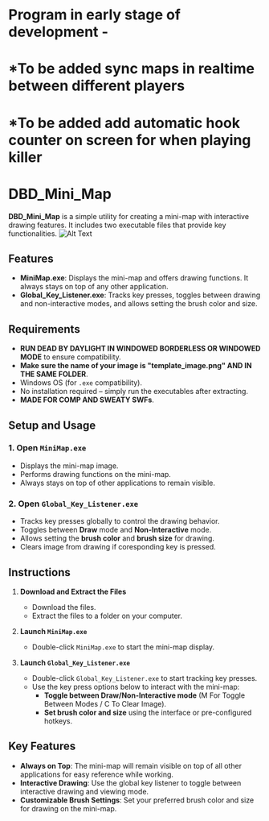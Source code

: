 # Program in early stage of development - 
# *To be added sync maps in realtime between different players 
# *To be added add automatic hook counter on screen for when playing killer
# DBD_Mini_Map

**DBD_Mini_Map** is a simple utility for creating a mini-map with interactive drawing features. It includes two executable files that provide key functionalities.
![Alt Text](https://github.com/emiliqn101/DBD_Mini_Map/blob/main/example.gif)
## Features

- **MiniMap.exe**: Displays the mini-map and offers drawing functions. It always stays on top of any other application.
- **Global_Key_Listener.exe**: Tracks key presses, toggles between drawing and non-interactive modes, and allows setting the brush color and size.

## Requirements

- **RUN DEAD BY DAYLIGHT IN WINDOWED BORDERLESS OR WINDOWED MODE** to ensure compatibility.
- **Make sure the name of your image is "template_image.png" AND IN THE SAME FOLDER**.
- Windows OS (for `.exe` compatibility).
- No installation required – simply run the executables after extracting.
- **MADE FOR COMP AND SWEATY SWFs**.

## Setup and Usage

### 1. Open `MiniMap.exe`
   - Displays the mini-map image.
   - Performs drawing functions on the mini-map.
   - Always stays on top of other applications to remain visible.

### 2. Open `Global_Key_Listener.exe`
   - Tracks key presses globally to control the drawing behavior.
   - Toggles between **Draw** mode and **Non-Interactive** mode.
   - Allows setting the **brush color** and **brush size** for drawing.
   - Clears image from drawing if coresponding key is pressed.

## Instructions

1. **Download and Extract the Files**
   - Download the files.
   - Extract the files to a folder on your computer.

2. **Launch `MiniMap.exe`**
   - Double-click `MiniMap.exe` to start the mini-map display.

3. **Launch `Global_Key_Listener.exe`**
   - Double-click `Global_Key_Listener.exe` to start tracking key presses.
   - Use the key press options below to interact with the mini-map:
     - **Toggle between Draw/Non-Interactive mode** (M For Toggle Between Modes / C To Clear Image).
     - **Set brush color and size** using the interface or pre-configured hotkeys.

## Key Features

- **Always on Top**: The mini-map will remain visible on top of all other applications for easy reference while working.
- **Interactive Drawing**: Use the global key listener to toggle between interactive drawing and viewing mode.
- **Customizable Brush Settings**: Set your preferred brush color and size for drawing on the mini-map.

